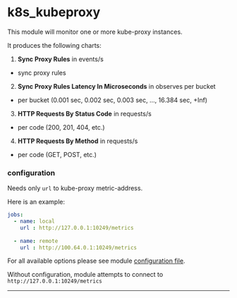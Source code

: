 # k8s_kubeproxy

This module will monitor one or more kube-proxy instances.


It produces the following charts:

1. **Sync Proxy Rules** in events/s
 * sync proxy rules

2. **Sync Proxy Rules Latency In Microseconds** in observes per bucket
 * per bucket (0.001 sec, 0.002 sec, 0.003 sec, ..., 16.384 sec, +Inf)
 
3. **HTTP Requests By Status Code** in requests/s
 * per code (200, 201, 404, etc.)
 
4. **HTTP Requests By Method** in requests/s
 * per code (GET, POST, etc.)

### configuration

Needs only `url` to kube-proxy metric-address.

Here is an example:

```yaml
jobs:
  - name: local
    url : http://127.0.0.1:10249/metrics
      
  - name: remote
    url : http://100.64.0.1:10249/metrics
```

For all available options please see module [configuration file](https://github.com/netdata/go.d.plugin/blob/master/config/go.d/k8s_kubeproxy.conf).

Without configuration, module attempts to connect to `http://127.0.0.1:10249/metrics`

---
